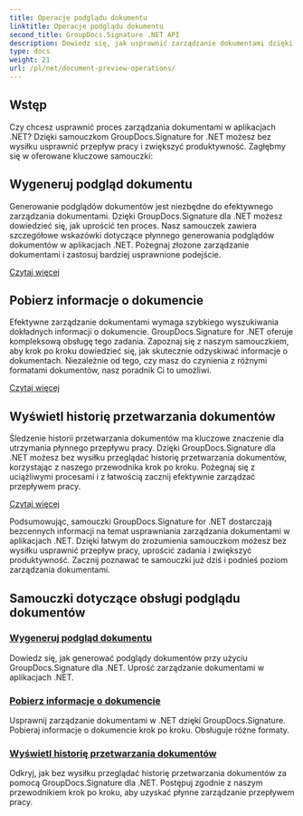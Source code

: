 ```yaml
---
title: Operacje podglądu dokumentu
linktitle: Operacje podglądu dokumentu
second_title: GroupDocs.Signature .NET API
description: Dowiedz się, jak usprawnić zarządzanie dokumentami dzięki samouczkom GroupDocs.Signature for .NET. Uprość zadania, usprawnij przepływ pracy i zwiększ produktywność bez wysiłku.
type: docs
weight: 21
url: /pl/net/document-preview-operations/
---
```

## Wstęp

Czy chcesz usprawnić proces zarządzania dokumentami w aplikacjach .NET? Dzięki samouczkom GroupDocs.Signature for .NET możesz bez wysiłku usprawnić przepływ pracy i zwiększyć produktywność. Zagłębmy się w oferowane kluczowe samouczki:

## Wygeneruj podgląd dokumentu

Generowanie podglądów dokumentów jest niezbędne do efektywnego zarządzania dokumentami. Dzięki GroupDocs.Signature dla .NET możesz dowiedzieć się, jak uprościć ten proces. Nasz samouczek zawiera szczegółowe wskazówki dotyczące płynnego generowania podglądów dokumentów w aplikacjach .NET. Pożegnaj złożone zarządzanie dokumentami i zastosuj bardziej usprawnione podejście.

[Czytaj więcej](./generate-document-preview/)

## Pobierz informacje o dokumencie

Efektywne zarządzanie dokumentami wymaga szybkiego wyszukiwania dokładnych informacji o dokumencie. GroupDocs.Signature for .NET oferuje kompleksową obsługę tego zadania. Zapoznaj się z naszym samouczkiem, aby krok po kroku dowiedzieć się, jak skutecznie odzyskiwać informacje o dokumentach. Niezależnie od tego, czy masz do czynienia z różnymi formatami dokumentów, nasz poradnik Ci to umożliwi.

[Czytaj więcej](./retrieve-document-information/)

## Wyświetl historię przetwarzania dokumentów

Śledzenie historii przetwarzania dokumentów ma kluczowe znaczenie dla utrzymania płynnego przepływu pracy. Dzięki GroupDocs.Signature dla .NET możesz bez wysiłku przeglądać historię przetwarzania dokumentów, korzystając z naszego przewodnika krok po kroku. Pożegnaj się z uciążliwymi procesami i z łatwością zacznij efektywnie zarządzać przepływem pracy.

[Czytaj więcej](./view-document-processing-history/)

Podsumowując, samouczki GroupDocs.Signature for .NET dostarczają bezcennych informacji na temat usprawniania zarządzania dokumentami w aplikacjach .NET. Dzięki łatwym do zrozumienia samouczkom możesz bez wysiłku usprawnić przepływ pracy, uprościć zadania i zwiększyć produktywność. Zacznij poznawać te samouczki już dziś i podnieś poziom zarządzania dokumentami.
## Samouczki dotyczące obsługi podglądu dokumentów
### [Wygeneruj podgląd dokumentu](./generate-document-preview/)
Dowiedz się, jak generować podglądy dokumentów przy użyciu GroupDocs.Signature dla .NET. Uprość zarządzanie dokumentami w aplikacjach .NET.
### [Pobierz informacje o dokumencie](./retrieve-document-information/)
Usprawnij zarządzanie dokumentami w .NET dzięki GroupDocs.Signature. Pobieraj informacje o dokumencie krok po kroku. Obsługuje różne formaty.
### [Wyświetl historię przetwarzania dokumentów](./view-document-processing-history/)
Odkryj, jak bez wysiłku przeglądać historię przetwarzania dokumentów za pomocą GroupDocs.Signature dla .NET. Postępuj zgodnie z naszym przewodnikiem krok po kroku, aby uzyskać płynne zarządzanie przepływem pracy.